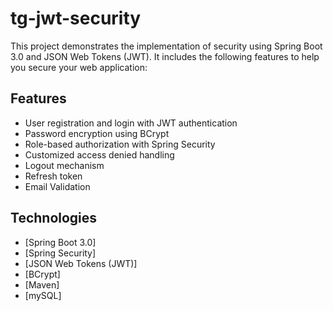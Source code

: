 # tg-jwt-security

This project demonstrates the implementation of security using Spring Boot 3.0 and JSON Web Tokens (JWT). It includes the following features to help you secure your web application:

## Features

- User registration and login with JWT authentication
- Password encryption using BCrypt
- Role-based authorization with Spring Security
- Customized access denied handling
- Logout mechanism
- Refresh token
- Email Validation

## Technologies

- [Spring Boot 3.0]
- [Spring Security]
- [JSON Web Tokens (JWT)]
- [BCrypt]
- [Maven]
- [mySQL]
